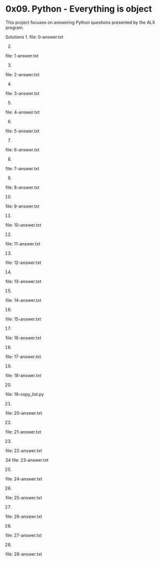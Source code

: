 # 0x09. Python - Everything is object

This project focuses on answering Python questions presented by the ALX program.

Solutions
1. 
file: 0-answer.txt

2. 
file: 1-answer.txt

3. 
file: 2-answer.txt

4. 
file: 3-answer.txt

5. 
file: 4-answer.txt

6. 
file: 5-answer.txt

7. 
file: 6-answer.txt

8. 
file: 7-answer.txt

9. 
file: 8-answer.txt

10. 
file: 9-answer.txt

11. 
file: 10-answer.txt

12. 
file: 11-answer.txt

13. 
file: 12-answer.txt

14. 
file: 13-answer.txt

15. 
file: 14-answer.txt

16. 
file: 15-answer.txt

17. 
file: 16-answer.txt

18. 
file: 17-answer.txt

19. 
file: 18-answer.txt

20. 
file: 19-copy_list.py

21. 
file: 20-answer.txt

22. 
file: 21-answer.txt

23. 
file: 22-answer.txt

24 
file: 23-answer.txt

25. 
file: 24-answer.txt

26. 
file: 25-answer.txt

27. 
file: 26-answer.txt

28. 
file: 27-answer.txt

28. 
file: 28-answer.txt
